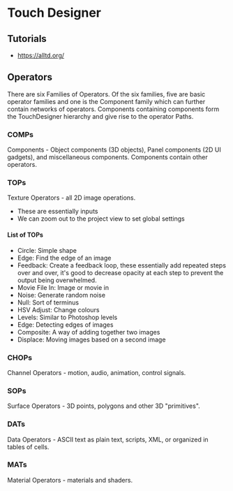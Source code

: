 # Touch Designer

## Tutorials

- https://alltd.org/

## Operators

There are six Families of Operators. Of the six families, five are basic operator families and one is the Component family which can further contain networks of operators. Components containing components form the TouchDesigner hierarchy and give rise to the operator Paths.

### COMPs 

Components - Object components (3D objects), Panel components (2D UI gadgets), and miscellaneous components. Components contain other operators.

### TOPs 

Texture Operators - all 2D image operations.

- These are essentially inputs
- We can zoom out to the project view to set global settings

#### List of TOPs

- Circle: Simple shape
- Edge: Find the edge of an image
- Feedback: Create a feedback loop, these essentially add repeated steps over and over, it's good to decrease opacity at each step to prevent the output being overwhelmed.
- Movie File In: Image or movie in
- Noise: Generate random noise
- Null: Sort of terminus
- HSV Adjust: Change colours
- Levels: Similar to Photoshop levels
- Edge: Detecting edges of images
- Composite: A way of adding together two images
- Displace: Moving images based on a second image

### CHOPs 

Channel Operators - motion, audio, animation, control signals.

### SOPs

Surface Operators - 3D points, polygons and other 3D "primitives".

### DATs 

Data Operators - ASCII text as plain text, scripts, XML, or organized in tables of cells.

### MATs 

Material Operators - materials and shaders.